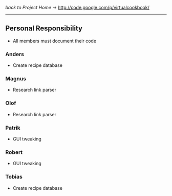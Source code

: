 _back to Project Home ->_ http://code.google.com/p/virtualcookbook/


---


## Personal Responsibility ##

  * All members must document their code

### Anders ###
  * Create recipe database

### Magnus ###
  * Research link parser

### Olof ###
  * Research link parser

### Patrik ###
  * GUI tweaking

### Robert ###
  * GUI tweaking

### Tobias ###
  * Create recipe database